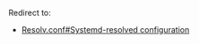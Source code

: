 Redirect to:

*   [Resolv.conf#Systemd-resolved configuration](/index.php/Resolv.conf#Systemd-resolved_configuration "Resolv.conf")